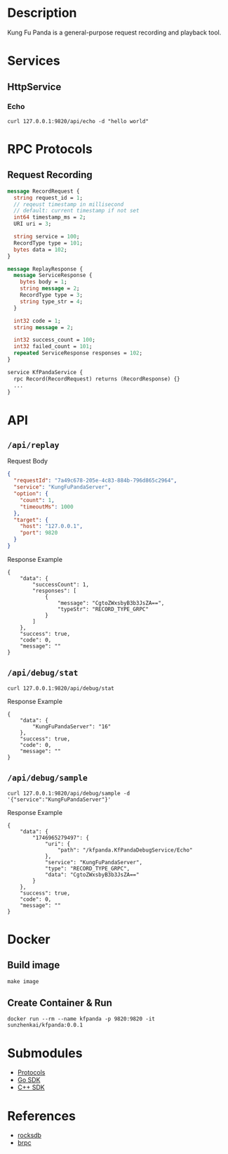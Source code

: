 # Description

Kung Fu Panda is a general-purpose request recording and playback tool.

# Services

## HttpService

### Echo

```shell
curl 127.0.0.1:9820/api/echo -d "hello world"
```

# RPC Protocols

## Request Recording

```protobuf
message RecordRequest {
  string request_id = 1;
  // reqeust timestamp in millisecond
  // default: current timestamp if not set
  int64 timestamp_ms = 2;
  URI uri = 3;

  string service = 100;
  RecordType type = 101;
  bytes data = 102;
}

message ReplayResponse {
  message ServiceResponse {
    bytes body = 1;
    string message = 2;
    RecordType type = 3;
    string type_str = 4;
  }

  int32 code = 1;
  string message = 2;

  int32 success_count = 100;
  int32 failed_count = 101;
  repeated ServiceResponse responses = 102;
}

service KfPandaService {
  rpc Record(RecordRequest) returns (RecordResponse) {}
  ...
}
```

# API

## `/api/replay`

Request Body

```json
{
  "requestId": "7a49c678-205e-4c83-884b-796d865c2964",
  "service": "KungFuPandaServer",
  "option": {
    "count": 1,
    "timeoutMs": 1000
  },
  "target": {
    "host": "127.0.0.1",
    "port": 9820
  }
}
```

Response Example

```shell
{
    "data": {
        "successCount": 1,
        "responses": [
            {
                "message": "CgtoZWxsbyB3b3JsZA==",
                "typeStr": "RECORD_TYPE_GRPC"
            }
        ]
    },
    "success": true,
    "code": 0,
    "message": ""
}
```

## `/api/debug/stat`

```shell
curl 127.0.0.1:9820/api/debug/stat
```

Response Example

```shell
{
    "data": {
        "KungFuPandaServer": "16"
    },
    "success": true,
    "code": 0,
    "message": ""
}
```

## `/api/debug/sample`

```shell
curl 127.0.0.1:9820/api/debug/sample -d '{"service":"KungFuPandaServer"}'
```

Response Example

```shell
{
    "data": {
        "1746965279497": {
            "uri": {
                "path": "/kfpanda.KfPandaDebugService/Echo"
            },
            "service": "KungFuPandaServer",
            "type": "RECORD_TYPE_GRPC",
            "data": "CgtoZWxsbyB3b3JsZA=="
        }
    },
    "success": true,
    "code": 0,
    "message": ""
}
```

# Docker

## Build image

```shell
make image
```

## Create Container & Run

```shell
docker run --rm --name kfpanda -p 9820:9820 -it sunzhenkai/kfpanda:0.0.1
```

# Submodules

- [Protocols](https://github.com/sunzhenkai/kung-fu-panda-protocols)
- [Go SDK](https://github.com/sunzhenkai/kfpanda-go-sdk)
- [C++ SDK](https://github.com/sunzhenkai/kfpanda-cpp-sdk)

# References

- [rocksdb](https://github.com/facebook/rocksdb)
- [brpc](https://github.com/apache/brpc)
